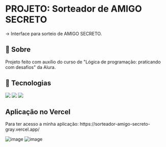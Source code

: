 
<h1>PROJETO: Sorteador de AMIGO SECRETO </h1>
-> Interface para sorteio de AMIGO SECRETO.

<h2>📘 Sobre</h2>
<p>Projeto feito com auxílio do curso de "Lógica de programação: praticando com desafios" da Alura.</p>

## 🚀 Tecnologias
<div>
  <img src="https://img.shields.io/badge/HTML-239120?style=for-the-badge&logo=html5&logoColor=white">
  <img src="https://img.shields.io/badge/CSS-239120?&style=for-the-badge&logo=css3&logoColor=white">
  <img src="https://img.shields.io/badge/JavaScript-F7DF1E?style=for-the-badge&logo=javascript&logoColor=black">
</div>

<h2>Aplicação no Vercel</h2>
Para ter acesso a minha aplicação:
https://sorteador-amigo-secreto-gray.vercel.app/ 

![image](https://github.com/user-attachments/assets/371865da-9011-4fc3-80bc-72e4b8df1880)
![image](https://github.com/user-attachments/assets/430ca626-dd71-4fb0-8605-3d215f8e2ba7)







